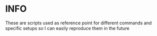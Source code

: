 # INFO

These are scripts used as reference point for different commands and specific setups
so I can easily reproduce them in the future
